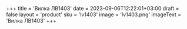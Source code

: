 +++
title = 'Вилка ЛВ1403'
date = 2023-09-06T12:22:01+03:00
draft = false
layout = 'product'
sku = 'lv1403'
image = 'lv1403.png'
imageText = 'Вилка ЛВ1403'
+++

